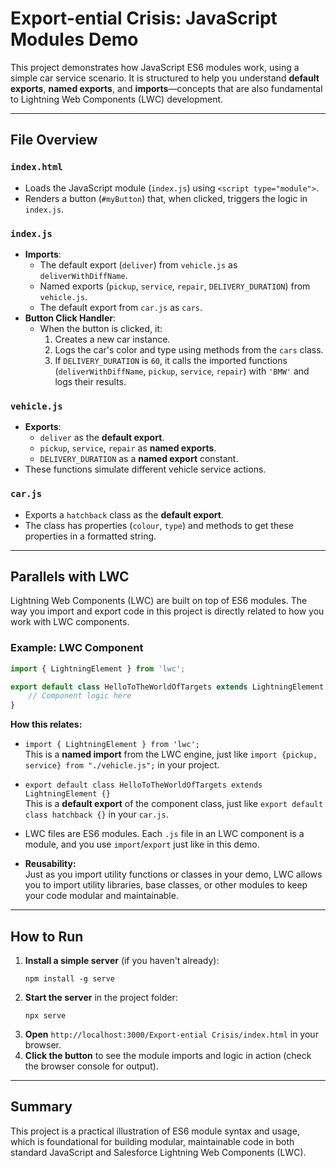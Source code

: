 # Export-ential Crisis: JavaScript Modules Demo

This project demonstrates how JavaScript ES6 modules work, using a simple car service scenario. It is structured to help you understand **default exports**, **named exports**, and **imports**—concepts that are also fundamental to Lightning Web Components (LWC) development.

---

## File Overview

### `index.html`
- Loads the JavaScript module (`index.js`) using `<script type="module">`.
- Renders a button (`#myButton`) that, when clicked, triggers the logic in `index.js`.

### `index.js`
- **Imports**:
  - The default export (`deliver`) from `vehicle.js` as `deliverWithDiffName`.
  - Named exports (`pickup`, `service`, `repair`, `DELIVERY_DURATION`) from `vehicle.js`.
  - The default export from `car.js` as `cars`.
- **Button Click Handler**:
  - When the button is clicked, it:
    1. Creates a new car instance.
    2. Logs the car's color and type using methods from the `cars` class.
    3. If `DELIVERY_DURATION` is `60`, it calls the imported functions (`deliverWithDiffName`, `pickup`, `service`, `repair`) with `'BMW'` and logs their results.

### `vehicle.js`
- **Exports**:
  - `deliver` as the **default export**.
  - `pickup`, `service`, `repair` as **named exports**.
  - `DELIVERY_DURATION` as a **named export** constant.
- These functions simulate different vehicle service actions.

### `car.js`
- Exports a `hatchback` class as the **default export**.
- The class has properties (`colour`, `type`) and methods to get these properties in a formatted string.

---

## Parallels with LWC

Lightning Web Components (LWC) are built on top of ES6 modules. The way you import and export code in this project is directly related to how you work with LWC components.

### Example: LWC Component

```javascript
import { LightningElement } from 'lwc';

export default class HelloToTheWorldOfTargets extends LightningElement {
    // Component logic here
}
```

**How this relates:**

- `import { LightningElement } from 'lwc';`  
  This is a **named import** from the LWC engine, just like `import {pickup, service} from "./vehicle.js";` in your project.

- `export default class HelloToTheWorldOfTargets extends LightningElement {}`  
  This is a **default export** of the component class, just like `export default class hatchback {}` in your `car.js`.

- LWC files are ES6 modules. Each `.js` file in an LWC component is a module, and you use `import`/`export` just like in this demo.

- **Reusability:**  
  Just as you import utility functions or classes in your demo, LWC allows you to import utility libraries, base classes, or other modules to keep your code modular and maintainable.

---

## How to Run

1. **Install a simple server** (if you haven't already):
   ```
   npm install -g serve
   ```
2. **Start the server** in the project folder:
   ```
   npx serve
   ```
3. **Open** `http://localhost:3000/Export-ential Crisis/index.html` in your browser.
4. **Click the button** to see the module imports and logic in action (check the browser console for output).

---

## Summary

This project is a practical illustration of ES6 module syntax and usage, which is foundational for building modular, maintainable code in both standard JavaScript and Salesforce Lightning Web Components (LWC).